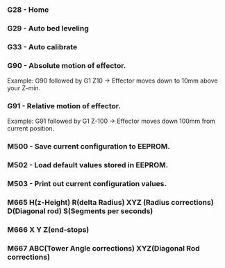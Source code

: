 ### G28 - Home

### G29 - Auto bed leveling

### G33 - Auto calibrate

### G90 - Absolute motion of effector.
Example: G90 followed by G1 Z10 -> Effector moves down to 10mm above your Z-min.

### G91 - Relative motion of effector.
Example: G91 followed by G1 Z-100 -> Effector moves down 100mm from current position.

### M500 - Save current configuration to EEPROM.

### M502 - Load default values stored in EEPROM.

### M503 - Print out current configuration values.

### M665 H(z-Height) R(delta Radius) XYZ (Radius corrections) D(Diagonal rod) S(Segments per seconds)

### M666 X Y Z(end-stops)

### M667 ABC(Tower Angle corrections) XYZ(Diagonal Rod corrections)